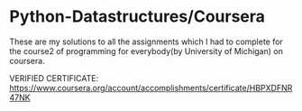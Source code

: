 # Python-Datastructures/Coursera
These are my solutions to all the assignments which I had to complete for the course2 of programming for everybody(by University of Michigan) on coursera.

VERIFIED CERTIFICATE: https://www.coursera.org/account/accomplishments/certificate/HBPXDFNR47NK
